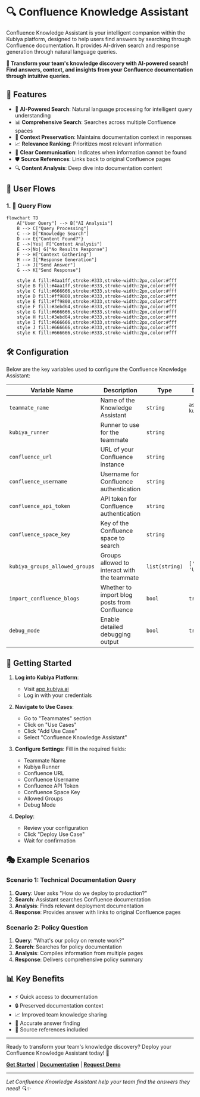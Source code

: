 # 🔍 Confluence Knowledge Assistant

Confluence Knowledge Assistant is your intelligent companion within the Kubiya platform, designed to help users find answers by searching through Confluence documentation. It provides AI-driven search and response generation through natural language queries.

**🎯 Transform your team's knowledge discovery with AI-powered search! Find answers, context, and insights from your Confluence documentation through intuitive queries.**

## 🌟 Features

- 🤖 **AI-Powered Search**: Natural language processing for intelligent query understanding
- 📊 **Comprehensive Search**: Searches across multiple Confluence spaces
- 🔄 **Context Preservation**: Maintains documentation context in responses
- 📈 **Relevance Ranking**: Prioritizes most relevant information
- 🚨 **Clear Communication**: Indicates when information cannot be found
- 🛡️ **Source References**: Links back to original Confluence pages
- 🔍 **Content Analysis**: Deep dive into documentation content

## 🔄 User Flows

### 1. 💬 Query Flow

```mermaid
flowchart TD
    A["User Query"] --> B["AI Analysis"]
    B --> C["Query Processing"]
    C --> D["Knowledge Search"]
    D --> E{"Content Found?"}
    E -->|Yes| F["Content Analysis"]
    E -->|No| G["No Results Response"]
    F --> H["Context Gathering"]
    H --> I["Response Generation"]
    I --> J["Send Answer"]
    G --> K["Send Response"]

    style A fill:#4aa1ff,stroke:#333,stroke-width:2px,color:#fff
    style B fill:#4aa1ff,stroke:#333,stroke-width:2px,color:#fff
    style C fill:#666666,stroke:#333,stroke-width:2px,color:#fff
    style D fill:#ff9800,stroke:#333,stroke-width:2px,color:#fff
    style E fill:#ff9800,stroke:#333,stroke-width:2px,color:#fff
    style F fill:#3ebd64,stroke:#333,stroke-width:2px,color:#fff
    style G fill:#666666,stroke:#333,stroke-width:2px,color:#fff
    style H fill:#3ebd64,stroke:#333,stroke-width:2px,color:#fff
    style I fill:#666666,stroke:#333,stroke-width:2px,color:#fff
    style J fill:#666666,stroke:#333,stroke-width:2px,color:#fff
    style K fill:#666666,stroke:#333,stroke-width:2px,color:#fff
```

## 🛠️ Configuration

Below are the key variables used to configure the Confluence Knowledge Assistant:

| Variable Name | Description | Type | Default |
|---------------|-------------|------|---------|
| `teammate_name` | Name of the Knowledge Assistant | `string` | `ask-kubiya` |
| `kubiya_runner` | Runner to use for the teammate | `string` | |
| `confluence_url` | URL of your Confluence instance | `string` | |
| `confluence_username` | Username for Confluence authentication | `string` | |
| `confluence_api_token` | API token for Confluence authentication | `string` | |
| `confluence_space_key` | Key of the Confluence space to search | `string` | |
| `kubiya_groups_allowed_groups` | Groups allowed to interact with the teammate | `list(string)` | `['Admin', 'Users']` |
| `import_confluence_blogs` | Whether to import blog posts from Confluence | `bool` | `true` |
| `debug_mode` | Enable detailed debugging output | `bool` | `true` |

## 🚀 Getting Started

1. **Log into Kubiya Platform**:
   - Visit [app.kubiya.ai](https://app.kubiya.ai)
   - Log in with your credentials

2. **Navigate to Use Cases**:
   - Go to "Teammates" section
   - Click on "Use Cases"
   - Click "Add Use Case"
   - Select "Confluence Knowledge Assistant"

3. **Configure Settings**:
   Fill in the required fields:
   - Teammate Name
   - Kubiya Runner
   - Confluence URL
   - Confluence Username
   - Confluence API Token
   - Confluence Space Key
   - Allowed Groups
   - Debug Mode

4. **Deploy**:
   - Review your configuration
   - Click "Deploy Use Case"
   - Wait for confirmation

## 🎭 Example Scenarios

### Scenario 1: Technical Documentation Query

1. **Query**: User asks "How do we deploy to production?"
2. **Search**: Assistant searches Confluence documentation
3. **Analysis**: Finds relevant deployment documentation
4. **Response**: Provides answer with links to original Confluence pages

### Scenario 2: Policy Question

1. **Query**: "What's our policy on remote work?"
2. **Search**: Searches for policy documentation
3. **Analysis**: Compiles information from multiple pages
4. **Response**: Delivers comprehensive policy summary

## 📊 Key Benefits

- ⚡ Quick access to documentation
- 🔒 Preserved documentation context
- 📈 Improved team knowledge sharing
- 🎯 Accurate answer finding
- 📝 Source references included

---

Ready to transform your team's knowledge discovery? Deploy your Confluence Knowledge Assistant today! 🚀

**[Get Started](https://app.kubiya.ai)** | **[Documentation](https://docs.kubiya.ai)** | **[Request Demo](https://kubiya.ai)**

---

*Let Confluence Knowledge Assistant help your team find the answers they need! 🔍✨*
